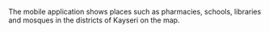 The mobile application shows places such as pharmacies, schools, libraries and mosques in the districts of Kayseri on the map.
